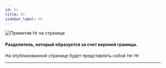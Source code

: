 ```yaml
---
id: hr
title: Hr
sidebar_label: Hr
---
```


![Примитив Hr на странице](https://test-upl.quarkly.io/607d3473b99fb9001fcbcc16/images/docs-new-workarea-components-primitives-hr.jpg?v=2021-05-16T08:04:56.982Z)

#### Разделитель, который образуется за счет верхней границы.

На опубликованной странице будет представлять собой тег Hr

---
